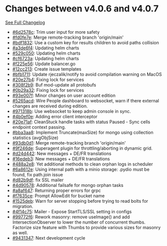 # Changes between v4.0.6 and v4.0.7

[See Full Changelog](https://github.com/pydio/cells/compare/v4.0.6...v4.0.7)

- [#6d2578c](https://github.com/pydio/cells/commit/6d2578c3e040e62b0289ca9b7408edc28ef8fe80): Trim user input for more safety
- [#fd0fe7e](https://github.com/pydio/cells/commit/fd0fe7eabefcf6cb1061a4a389b439300dfa1023): Merge remote-tracking branch 'origin/main'
- [#bdf1832](https://github.com/pydio/cells/commit/bdf18326629267fa90f1a996b2e0c8f043929b6b): Use a custom key for results children to avoid paths collision
- [#a3de6f4](https://github.com/pydio/cells/commit/a3de6f48f4f948326df34bf5295c640fa8633e18): Updating helm charts
- [#529c050](https://github.com/pydio/cells/commit/529c05055a11d1fdc3d1163331c69e30e8ec55ef): Updating helm charts
- [#cf6723a](https://github.com/pydio/cells/commit/cf6723a2971d9d33f76baa744d7151d0c71b0d8a): Updating helm charts
- [#f225e56](https://github.com/pydio/cells/commit/f225e567ebde057fff5523ccc3588b028fc61609): Update balancer.go
- [#12cc213](https://github.com/pydio/cells/commit/12cc2137be6b7c0d4bc584a4684d2967573276f3): Create issue templates
- [#bfb1711](https://github.com/pydio/cells/commit/bfb171119c8e5b0ac1890da0791f741b26640922): Update rjeczalik/notify to avoid compilation warning on MacOS
- [#20e27b4](https://github.com/pydio/cells/commit/20e27b47cf727d7523dd74a5c1b9f0aec6c8400c): Fixing lock for services
- [#308f2b9](https://github.com/pydio/cells/commit/308f2b950bba4db9226374ce464996f1cbe3bc6d): Buf mod-update all protobufs
- [#0b29a32](https://github.com/pydio/cells/commit/0b29a32feac49dc51a7999bd0be896564408d2a0): Fixing lock for services
- [#93e007f](https://github.com/pydio/cells/commit/93e007fc6eab9982f288e89965bbf29fff13a34f): Minor changes on user account edition
- [#5265acd](https://github.com/pydio/cells/commit/5265acd11701f45d4d563e4b4eec9709ac6f94bf): Wire People dashboard to websocket, warn if there external changes are received during edition.
- [#971318b](https://github.com/pydio/cells/commit/971318bf9238a0520bea114793c8e1896593bbd7): Use websocket to keep admin console in sync.
- [#4b0ef0e](https://github.com/pydio/cells/commit/4b0ef0e036c85d178cf9395613b7c1501110736d): Adding error client interceptor
- [#20e71af](https://github.com/pydio/cells/commit/20e71afd88ac4c2ab98d99f137d7b164bb949f67): CleanStuck handle tasks with status Paused - Sync cells endpoint context passing.
- [#bba3aa8](https://github.com/pydio/cells/commit/bba3aa8e19c7fab61727542e4e63507c9aa88600): Implement Truncate(maxSize) for mongo using collection statistics (avgObjSize)
- [#93db0d1](https://github.com/pydio/cells/commit/93db0d161a01bcfa53e2cfa9e63b408cea79d0a5): Merge remote-tracking branch 'origin/main'
- [#9f246de](https://github.com/pydio/cells/commit/9f246de9c2c4712f6561f78afde6b94d8b4dd01f): Superagent plugin for throttling/aborting in dynamic grid.
- [#d24d442](https://github.com/pydio/cells/commit/d24d442437471b2f0f6b3c86917697db2d2e5ac3): New messages + DE/FR translations
- [#16edeb3](https://github.com/pydio/cells/commit/16edeb34c8e2af1a3feec841e32e44a5913d65df): New messages + DE/FR translations
- [#488a2e8](https://github.com/pydio/cells/commit/488a2e8bd7ad6bd6ee95890a7b783a1e5044679b): Yet additional methods to clean orphan logs in scheduler
- [#6a8612e](https://github.com/pydio/cells/commit/6a8612e34a61cf64e61805c9541216740da7edae): Using internal path with a minio storage: .pydio must be found, fix path.join issue
- [#d82b9df](https://github.com/pydio/cells/commit/d82b9df4693cfab14449f077c9217db3a0d95e6d): fix SSL mailer
- [#4d90578](https://github.com/pydio/cells/commit/4d9057835560c26d6695d666836e4e95061d9d5c): Additional failsafe for mongo orphan tasks
- [#a8af647](https://github.com/pydio/cells/commit/a8af6479f6cebeaffd1ee794cfb3ded5d4c8e7e2): Returning proper errors for grpc
- [#f7635ce](https://github.com/pydio/cells/commit/f7635cef89136c05fe8900d14e62f7acc468a50b): Prompt AllowEdit for bucket name
- [#1525deb](https://github.com/pydio/cells/commit/1525deb829feb7cb2544c1f9a00d07c1c38a27d5): Warn for server stopping before trying to read bolts for migration.
- [#4f14c75](https://github.com/pydio/cells/commit/4f14c75caaafd68045cd793d7dce4db6e171e1e1): Mailer - Expose StartTLS/SSL setting in configs
- [#99772f6](https://github.com/pydio/cells/commit/99772f6d6e6fcf925a2f6bb39be1b21754218c6e): Rework masonry: remove useImage() and add IntersectionObserver to lower the number of concurrent thumbs. Factorize size feature with Thumbs to provide various sizes for masonry as well.
- [#9431347](https://github.com/pydio/cells/commit/94313475bd7bfbc13e922ca4f570797a70927155): Next development cycle

